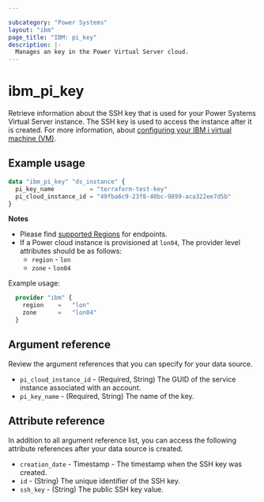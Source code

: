```yaml
---

subcategory: "Power Systems"
layout: "ibm"
page_title: "IBM: pi_key"
description: |-
  Manages an key in the Power Virtual Server cloud.
---
```


# ibm_pi_key
Retrieve information about the SSH key that is used for your Power Systems Virtual Server instance. The SSH key is used to access the instance after it is created. For more information, about [configuring your IBM i virtual machine (VM)](https://cloud.ibm.com/docs/power-iaas?topic=power-iaas-configuring-ibmi).

## Example usage

```terraform
data "ibm_pi_key" "ds_instance" {
  pi_key_name          = "terraform-test-key"
  pi_cloud_instance_id = "49fba6c9-23f8-40bc-9899-aca322ee7d5b"
}
```

**Notes**

* Please find [supported Regions](https://cloud.ibm.com/apidocs/power-cloud#endpoint) for endpoints.
* If a Power cloud instance is provisioned at `lon04`, The provider level attributes should be as follows:
  * `region` - `lon`
  * `zone` - `lon04`

Example usage:

  ```terraform
    provider "ibm" {
      region    =   "lon"
      zone      =   "lon04"
    }
  ```
  
## Argument reference
Review the argument references that you can specify for your data source. 

- `pi_cloud_instance_id` - (Required, String) The GUID of the service instance associated with an account.
- `pi_key_name` - (Required, String) The name of the key.

## Attribute reference
In addition to all argument reference list, you can access the following attribute references after your data source is created. 

- `creation_date` - Timestamp - The timestamp when the SSH key was created.
- `id` - (String) The unique identifier of the SSH key.
- `ssh_key` - (String) The public SSH key value.
